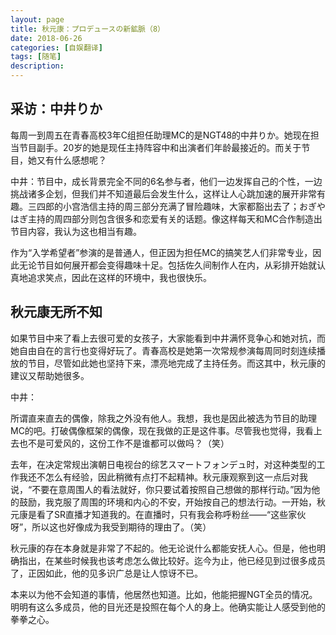 ```yaml
---
layout: page
title: 秋元康：プロデュースの新鉱脈（8）
date: 2018-06-26
categories: [自娱翻译]
tags: [随笔]
description: 
---
```



## 采访：中井りか

每周一到周五在青春高校3年C组担任助理MC的是NGT48的中井りか。她现在担当节目副手。20岁的她是现任主持阵容中和出演者们年龄最接近的。而关于节目，她又有什么感想呢？

中井：节目中，成长背景完全不同的6名参与者，他们一边发挥自己的个性，一边挑战诸多企划，但我们并不知道最后会发生什么，这样让人心跳加速的展开非常有趣。三四郎的小宫浩信主持的周三部分充满了冒险趣味，大家都豁出去了；おぎやはぎ主持的周四部分则包含很多和恋爱有关的话题。像这样每天和MC合作制造出节目内容，我认为这也相当有趣。

作为“入学希望者”参演的是普通人，但正因为担任MC的搞笑艺人们非常专业，因此无论节目如何展开都会变得趣味十足。包括佐久间制作人在内，从彩排开始就认真地追求笑点，因此在这样的环境中，我也很快乐。

## 秋元康无所不知

如果节目中来了看上去很可爱的女孩子，大家能看到中井满怀竞争心和她对抗，而她自由自在的言行也变得好玩了。青春高校是她第一次常规参演每周同时刻连续播放的节目，尽管如此她也坚持下来，漂亮地完成了主持任务。而这其中，秋元康的建议又帮助她很多。

中井：

所谓直来直去的偶像，除我之外没有他人。我想，我也是因此被选为节目的助理MC的吧。打破偶像框架的偶像，现在我做的正是这件事。尽管我也觉得，我看上去也不是可爱风的，这份工作不是谁都可以做吗？（笑）

去年，在决定常规出演朝日电视台的综艺スマートフォンデュ时，对这种类型的工作我还不怎么有经验，因此稍微有点打不起精神。秋元康观察到这一点后对我说，“不要在意周围人的看法就好，你只要试着按照自己想做的那样行动。”因为他的鼓励，我克服了周围的环境和内心的不安，开始按自己的想法行动。一开始，秋元康是看了SR直播才知道我的。在直播时，只有我会称呼粉丝——“这些家伙呀”，所以这也好像成为我受到期待的理由了。（笑）

秋元康的存在本身就是非常了不起的。他无论说什么都能安抚人心。但是，他也明确指出，在某些时候我也该考虑怎么做比较好。迄今为止，他已经见到过很多成员了，正因如此，他的见多识广总是让人惊讶不已。

本来以为他不会知道的事情，他居然也知道。比如，他能把握NGT全员的情况。明明有这么多成员，他的目光还是投照在每个人的身上。他确实能让人感受到他的拳拳之心。
